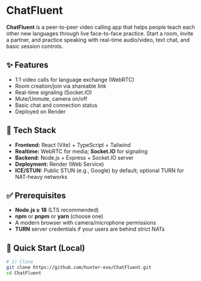 # ChatFluent

**ChatFluent** is a peer-to-peer video calling app that helps people teach each other new languages through live face-to-face practice. Start a room, invite a partner, and practice speaking with real-time audio/video, text chat, and basic session controls.

## ✨ Features
- 1:1 video calls for language exchange (WebRTC)
- Room creation/join via shareable link
- Real-time signaling (Socket.IO)
- Mute/Unmute, camera on/off
- Basic chat and connection status
- Deployed on Render

## 🧱 Tech Stack
- **Frontend:** React (Vite) + TypeScript  + Tailwind 
- **Realtime:** WebRTC for media; **Socket.IO** for signaling
- **Backend:** Node.js + Express + Socket.IO server
- **Deployment:** Render (Web Service)
- **ICE/STUN:** Public STUN (e.g., Google) by default; optional TURN for NAT-heavy networks


## ✅ Prerequisites
- **Node.js ≥ 18** (LTS recommended)
- **npm** or **pnpm** or **yarn** (choose one)
- A modern browser with camera/microphone permissions
- **TURN** server credentials if your users are behind strict NATs

## 🚀 Quick Start (Local)

```bash
# 1) Clone
git clone https://github.com/hunter-exe/ChatFluent.git
cd ChatFluent
